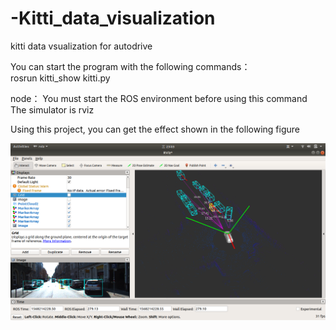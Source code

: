 # -Kitti_data_visualization
kitti data vsualization for autodrive 

You can start the program with the following commands：  
rosrun kitti_show kitti.py 

node：
     You must start the ROS environment before using this command  
     The simulator is rviz

Using this project, you can get the effect shown in the following figure

![Using this project, you can get the effect shown in the following figure](https://github.com/HaoMyWorld/-Kitti_data_visualization/blob/master/src/kitti_show/res.png)
